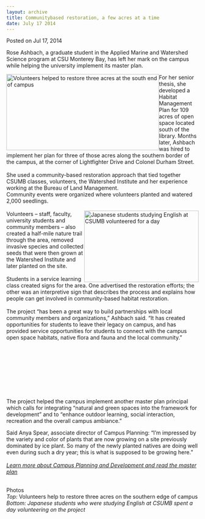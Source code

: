 ```yaml
---
layout: archive
title: Communitybased restoration, a few acres at a time
date: July 17 2014
---
```





<span class="date">Posted on Jul 17, 2014    </span>
<p>Rose Ashbach, a graduate student in the Applied Marine and
Watershed Science program at CSU&#xA0;Monterey Bay, has left her
mark on the campus while helping the university implement its
master plan.</p>
<p><img alt="Volunteers helped to restore three acres at the south end of campus" src="http://news.csumb.edu/sites/default/files/65/attachments/news/images/volunteers_working_for_web.jpg" style="float:left; width:400px; height:199px">For her senior
thesis, she developed a Habitat Management Plan for 109 acres of
open space located south of the library. Months later, Ashbach was
hired to implement her plan for three of those acres along the
southern border of the campus, at the corner of Lightfighter Drive
and Colonel Durham Street.<br>
<br>
She used a community-based restoration approach that tied together
CSUMB classes, volunteers, the Watershed Institute and her
experience working at the Bureau of Land Management.<br>
Community events were organized where volunteers planted and
watered 2,000 seedlings.<br>
<br>
<img alt="Japanese students studying English at CSUMB volunteered for a day" src="http://news.csumb.edu/sites/default/files/65/attachments/news/images/cute_volunteers_for_web.jpg" style="float:right; width:300px; height:187px">Volunteers &#x2013;
staff, faculty, university students and community members &#x2013; also
created a half-mile nature trail through the area, removed invasive
species and collected seeds that were then grown at the Watershed
Institute and later planted on the site.<br>
<br>
Students in a service learning class created signs for the area.
One advertised the restoration efforts; the other was an
interpretive sign that describes the process and explains how
people can get involved in community-based habitat
restoration.<br>
<br>
The project &#x201C;has been a great way to build partnerships with local
community members and organizations,&#x201D; Ashbach said. &#x201C;It has created
opportunities for students to leave their legacy on campus, and has
provided service opportunities for students to connect with the
campus open space habitats, native flora and fauna and the local
community.&#x201D;</br></br></br></br></img></br></br></br></br></br></img></p>
<p>The project helped the campus implement another master plan
principal which calls for integrating &#x201C;natural and green spaces
into the framework for development&#x201D; and to &#x201C;enhance outdoor
learning, social interaction, recreation and the overall campus
ambiance.&#x201D;</p>
<p>Said Anya Spear, associate director of Campus Planning: &#x201C;I&#x2019;m
impressed by the variety and color of plants that are now growing
on a site previously dominated by ice plant. So many of the newly
planted natives are doing well even during such a dry year; this is
what is supposed to be growing here.&#x201D;<br>
<br>
<em><a href="http://fmp.csumb.edu/campus-planning-development" rel="nofollow">Learn more about Campus Planning and Development and
read the master plan</a></em></br></br></p>
<p class="small">Photos<br>
<em>Top:</em>&#xA0;Volunteers help to restore three acres on the
southern edge of campus<br>
<em>Bottom: Japanese students who were studying English at CSUMB
spent a day volunteering on the project</em></br></br></p>





